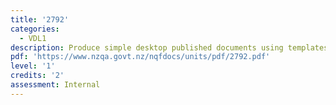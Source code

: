 ```yaml
---
title: '2792'
categories:
  - VDL1
description: Produce simple desktop published documents using templates
pdf: 'https://www.nzqa.govt.nz/nqfdocs/units/pdf/2792.pdf'
level: '1'
credits: '2'
assessment: Internal
---
```


